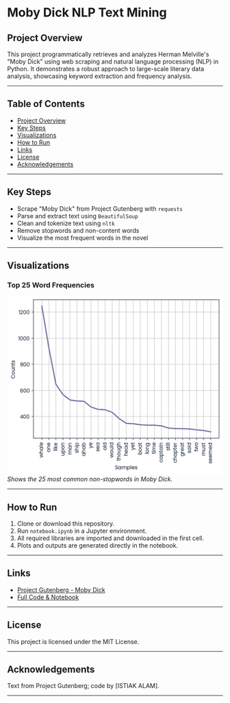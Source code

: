 # Moby Dick NLP Text Mining

## Project Overview

This project programmatically retrieves and analyzes Herman Melville's "Moby Dick" using web scraping and natural language processing (NLP) in Python. It demonstrates a robust approach to large-scale literary data analysis, showcasing keyword extraction and frequency analysis.

---

## Table of Contents
- [Project Overview](#project-overview)
- [Key Steps](#key-steps)
- [Visualizations](#visualizations)
- [How to Run](#how-to-run)
- [Links](#links)
- [License](#license)
- [Acknowledgements](#acknowledgements)

---

## Key Steps

- Scrape "Moby Dick" from Project Gutenberg with `requests`
- Parse and extract text using `BeautifulSoup`
- Clean and tokenize text using `nltk`
- Remove stopwords and non-content words
- Visualize the most frequent words in the novel

---

## Visualizations

### Top 25 Word Frequencies

![Word Frequency Plot](Word%20Frequency%20Plot.png)
*Shows the 25 most common non-stopwords in Moby Dick.*

---

## How to Run

1. Clone or download this repository.
2. Run `notebook.ipynb` in a Jupyter environment.
3. All required libraries are imported and downloaded in the first cell.
4. Plots and outputs are generated directly in the notebook.

---

## Links

- [Project Gutenberg - Moby Dick](https://www.gutenberg.org/files/2701/2701-h/2701-h.htm)
- [Full Code & Notebook](https://github.com/Istiak-Alam/Datacamp-Projects/blob/main/Python%20Projects/Moby%20Dick%20Word%20Frequency%20Analysis/notebook.ipynb)

---

## License

This project is licensed under the MIT License.

---

## Acknowledgements

Text from Project Gutenberg; code by [ISTIAK ALAM].

---

